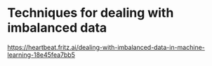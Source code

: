 # Techniques for dealing with imbalanced data
https://heartbeat.fritz.ai/dealing-with-imbalanced-data-in-machine-learning-18e45fea7bb5
